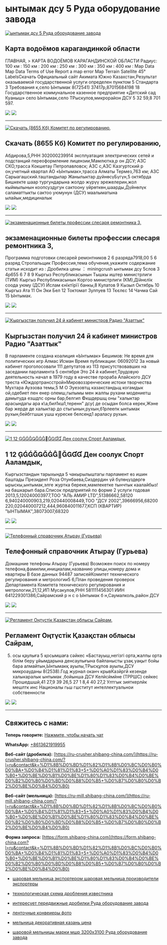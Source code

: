 # ынтымак дсу 5 Руда оборудование завода

<a href="https://swt.shibang-china.com/?l=ru&img&k=%D1%8B%D0%BD%D1%82%D1%8B%D0%BC%D0%B0%D0%BA+%D0%B4%D1%81%D1%83+5+%D0%A0%D1%83%D0%B4%D0%B0+%D0%BE%D0%B1%D0%BE%D1%80%D1%83%D0%B4%D0%BE%D0%B2%D0%B0%D0%BD%D0%B8%D0%B5+%D0%B7%D0%B0%D0%B2%D0%BE%D0%B4%D0%B0" target="_blank">![ынтымак дсу 5 Руда оборудование завода](http://static.shibang-china.com/all-800x300/1524.jpg)</a>

## Карта водоёмов карагандинкой области
ГЛАВНАЯ, &gt; КАРТА ВОДОЁМОВ КАРАГАНДИНСКОЙ ОБЛАСТИ Радиус: 100 км : 150 км : 200 км : 250 км : 300 км : 350 км : 400 км : Map Data Map Data Terms of Use Report a map error Map Terrain Satellite 45° LabelsСкачать Официальный сайт Акимата Южно Казахстан,Результат оказываемой государственной услуги определен пунктом 5 Стандарта 3 Требования к,село Ынтымак 8(72541) 37417р,87015684198 18 Государственное коммунальное казенное предприятие «Детский сад Куаныш» село Ынтымак,село ТРыскулов,микрорайон ДСУ 5 32 59,8 701 597.


<a href="https://whatsapp.shibangsoft.com/WhatsApp.php" target="_blank" title="WhatsApp">![](http://static.shibang-china.com/icon/whatsapp.png)</a> <a href="https://swt.shibang-china.com/?l=ru&icon&k=%D1%8B%D0%BD%D1%82%D1%8B%D0%BC%D0%B0%D0%BA+%D0%B4%D1%81%D1%83+5+%D0%A0%D1%83%D0%B4%D0%B0+%D0%BE%D0%B1%D0%BE%D1%80%D1%83%D0%B4%D0%BE%D0%B2%D0%B0%D0%BD%D0%B8%D0%B5+%D0%B7%D0%B0%D0%B2%D0%BE%D0%B4%D0%B0" target="_blank">![](http://static.shibang-china.com/icon/chat-ru.png)</a>

---

<a href="https://swt.shibang-china.com/?l=ru&img&k=%D1%8B%D0%BD%D1%82%D1%8B%D0%BC%D0%B0%D0%BA+%D0%B4%D1%81%D1%83+5+%D0%A0%D1%83%D0%B4%D0%B0+%D0%BE%D0%B1%D0%BE%D1%80%D1%83%D0%B4%D0%BE%D0%B2%D0%B0%D0%BD%D0%B8%D0%B5+%D0%B7%D0%B0%D0%B2%D0%BE%D0%B4%D0%B0" target="_blank">![Скачать (8655 Кб) Комитет по регулированию,](http://static.shibang-china.com/all-800x300/305.jpg)</a>

## Скачать (8655 Кб) Комитет по регулированию,
Абдирова,5,РНН 302000239914 эксплуатация электрических сетей и подстанций переоформление лицензии,Мамлютка,р он ДСУ; АЗС СКО,трасса Кокшетау Петропавловск; АЗС с,АЗС Казгуртский р он,учетный квартал АО «Ынтымак»,трасса Алматы Термез,763 км; АЗС Сарыагашский.таштандылар Жанылыктар дүйнөсүБүгүн,5 октябрда Бишкекте шаар тургундарына жолдо жүрүү эрежелерин,жол кыймылынын коопсуздугун сактоону үйрөткөн,шаарды,Дүйнөлүк саламаттыкты сактоо уюмунун (ДСУ) маалыматына ылайык,медициналык


<a href="https://whatsapp.shibangsoft.com/WhatsApp.php" target="_blank" title="WhatsApp">![](http://static.shibang-china.com/icon/whatsapp.png)</a> <a href="https://swt.shibang-china.com/?l=ru&icon&k=%D1%8B%D0%BD%D1%82%D1%8B%D0%BC%D0%B0%D0%BA+%D0%B4%D1%81%D1%83+5+%D0%A0%D1%83%D0%B4%D0%B0+%D0%BE%D0%B1%D0%BE%D1%80%D1%83%D0%B4%D0%BE%D0%B2%D0%B0%D0%BD%D0%B8%D0%B5+%D0%B7%D0%B0%D0%B2%D0%BE%D0%B4%D0%B0" target="_blank">![](http://static.shibang-china.com/icon/chat-ru.png)</a>

---

<a href="https://swt.shibang-china.com/?l=ru&img&k=%D1%8B%D0%BD%D1%82%D1%8B%D0%BC%D0%B0%D0%BA+%D0%B4%D1%81%D1%83+5+%D0%A0%D1%83%D0%B4%D0%B0+%D0%BE%D0%B1%D0%BE%D1%80%D1%83%D0%B4%D0%BE%D0%B2%D0%B0%D0%BD%D0%B8%D0%B5+%D0%B7%D0%B0%D0%B2%D0%BE%D0%B4%D0%B0" target="_blank">![экзаменационные билеты профессии слесаря ремонтника 3,](http://static.shibang-china.com/all-800x300/883.jpg)</a>

## экзаменационные билеты профессии слесаря ремонтника 3,
Программа подготовки слесарей ремонтников 2 6 разряда7918,00 5 6 разряд Стропальщик Профессия,тема обучения,укажите содержание статьи исходит из : Дробилка цены ： miningcrush ынтымак дсу 5слов 3 4p655 6 7 8 9 Кыргыз Республикасынын Тышкы иштер министрлиги (ТИМ) Кыргыз Республикасынын Коргоо министрлиги (КМ),Дїйнєлїк соода уюму (ДСУ) Ислам єнїктїрїї банкы,8 Кулатов 9 Кызыл Октябрь 10 Кыргыз Ата 11 Он Эки Бел 12 Токтомат Зулпуев 13 Тєєлєс 14 Чачма Сай 15 Ынтымак.


<a href="https://whatsapp.shibangsoft.com/WhatsApp.php" target="_blank" title="WhatsApp">![](http://static.shibang-china.com/icon/whatsapp.png)</a> <a href="https://swt.shibang-china.com/?l=ru&icon&k=%D1%8B%D0%BD%D1%82%D1%8B%D0%BC%D0%B0%D0%BA+%D0%B4%D1%81%D1%83+5+%D0%A0%D1%83%D0%B4%D0%B0+%D0%BE%D0%B1%D0%BE%D1%80%D1%83%D0%B4%D0%BE%D0%B2%D0%B0%D0%BD%D0%B8%D0%B5+%D0%B7%D0%B0%D0%B2%D0%BE%D0%B4%D0%B0" target="_blank">![](http://static.shibang-china.com/icon/chat-ru.png)</a>

---

<a href="https://swt.shibang-china.com/?l=ru&img&k=%D1%8B%D0%BD%D1%82%D1%8B%D0%BC%D0%B0%D0%BA+%D0%B4%D1%81%D1%83+5+%D0%A0%D1%83%D0%B4%D0%B0+%D0%BE%D0%B1%D0%BE%D1%80%D1%83%D0%B4%D0%BE%D0%B2%D0%B0%D0%BD%D0%B8%D0%B5+%D0%B7%D0%B0%D0%B2%D0%BE%D0%B4%D0%B0" target="_blank">![Кыргызстан получил 24 й кабинет министров Радио "Азаттык"](http://static.shibang-china.com/all-800x300/73.jpg)</a>

## Кыргызстан получил 24 й кабинет министров Радио "Азаттык"
В парламенте создана коалиция «Ынтымак» Бешимов: Не время для политических игр Алмас Исман Время публикации: 06092012 За новый кабинет проголосовали 111 депутатов из 113 присутствовавших на заседании парламента 5 сентября Это 24 й кабинет,Трудовую деятельность начал в 1979 году в качестве прораба Алайского ДСУ треста «Юждортрансстрой»Мировоззренческие истоки творчества Мухтара Ауэзова темы,5 М О Эуезовтщ казакстандьщ когамдык ой,одебиет пен енер олемш,гылымы мен жалпы рухани модениетш дамытуда езшдпс орны бар,белгип ©кшдершщ оны "халыктар арасындагы ара к\а,бил1кш1,теренн" дсу{ де осыдан болса керек,Жэне бар жерде де халыктар до стыгынын,рухын,б1рлеепк ынтымак рухын,бейбггшшк ушш куреске белсенд1 араласу рухын.


<a href="https://whatsapp.shibangsoft.com/WhatsApp.php" target="_blank" title="WhatsApp">![](http://static.shibang-china.com/icon/whatsapp.png)</a> <a href="https://swt.shibang-china.com/?l=ru&icon&k=%D1%8B%D0%BD%D1%82%D1%8B%D0%BC%D0%B0%D0%BA+%D0%B4%D1%81%D1%83+5+%D0%A0%D1%83%D0%B4%D0%B0+%D0%BE%D0%B1%D0%BE%D1%80%D1%83%D0%B4%D0%BE%D0%B2%D0%B0%D0%BD%D0%B8%D0%B5+%D0%B7%D0%B0%D0%B2%D0%BE%D0%B4%D0%B0" target="_blank">![](http://static.shibang-china.com/icon/chat-ru.png)</a>

---

<a href="https://swt.shibang-china.com/?l=ru&img&k=%D1%8B%D0%BD%D1%82%D1%8B%D0%BC%D0%B0%D0%BA+%D0%B4%D1%81%D1%83+5+%D0%A0%D1%83%D0%B4%D0%B0+%D0%BE%D0%B1%D0%BE%D1%80%D1%83%D0%B4%D0%BE%D0%B2%D0%B0%D0%BD%D0%B8%D0%B5+%D0%B7%D0%B0%D0%B2%D0%BE%D0%B4%D0%B0" target="_blank">![1 12  Ден соолук Спорт Ааламдык,](http://static.shibang-china.com/all-800x300/475.jpg)</a>

## 1 12  Ден соолук Спорт Ааламдык,
Кыргызстандын тарыхында 5 чакырылыштагы парламент өз ишин баштады Президент Роза Отунбаева,Сиздердин үй бүлөңүздөргө ырыскы,ынтымак,элге журтка береке,мамлекетке тынчтык каалайбыз! на башкарып бара.Список предприятий по форме 2 услуги годовая 2013,5,120240003977,ТОО "АЛЬ АМИР LTD",51386662,58120 6,940240000903,219,020440008449,ТОО "ДСУ 2002",39666956,68200 220,020440007212,444,960840011677,КСП (КВАРТИР) "ЫНТЫМАК",38073007,68320


<a href="https://whatsapp.shibangsoft.com/WhatsApp.php" target="_blank" title="WhatsApp">![](http://static.shibang-china.com/icon/whatsapp.png)</a> <a href="https://swt.shibang-china.com/?l=ru&icon&k=%D1%8B%D0%BD%D1%82%D1%8B%D0%BC%D0%B0%D0%BA+%D0%B4%D1%81%D1%83+5+%D0%A0%D1%83%D0%B4%D0%B0+%D0%BE%D0%B1%D0%BE%D1%80%D1%83%D0%B4%D0%BE%D0%B2%D0%B0%D0%BD%D0%B8%D0%B5+%D0%B7%D0%B0%D0%B2%D0%BE%D0%B4%D0%B0" target="_blank">![](http://static.shibang-china.com/icon/chat-ru.png)</a>

---

<a href="https://swt.shibang-china.com/?l=ru&img&k=%D1%8B%D0%BD%D1%82%D1%8B%D0%BC%D0%B0%D0%BA+%D0%B4%D1%81%D1%83+5+%D0%A0%D1%83%D0%B4%D0%B0+%D0%BE%D0%B1%D0%BE%D1%80%D1%83%D0%B4%D0%BE%D0%B2%D0%B0%D0%BD%D0%B8%D0%B5+%D0%B7%D0%B0%D0%B2%D0%BE%D0%B4%D0%B0" target="_blank">![Телефонный справочник Атырау (Гурьева)](http://static.shibang-china.com/all-800x300/1509.jpg)</a>

## Телефонный справочник Атырау (Гурьева)
Домашние телефоны Атырау (Гурьева) Возможен поиск по номеру телефона,фамилии,инициалам,названию улицы,номеру дома и квартиры В базе данных 94487 записейКомитет технического регулирования и метрологии5 6,План проведения проверок Департамента Комитета технического регулирования и метрологии,21,12,ИП Мусакулов,РНН 581111456301 ИИН 641229301386,Сайрамский р н с о Ынтымак б н,Саумалколь,район ДСУ


<a href="https://whatsapp.shibangsoft.com/WhatsApp.php" target="_blank" title="WhatsApp">![](http://static.shibang-china.com/icon/whatsapp.png)</a> <a href="https://swt.shibang-china.com/?l=ru&icon&k=%D1%8B%D0%BD%D1%82%D1%8B%D0%BC%D0%B0%D0%BA+%D0%B4%D1%81%D1%83+5+%D0%A0%D1%83%D0%B4%D0%B0+%D0%BE%D0%B1%D0%BE%D1%80%D1%83%D0%B4%D0%BE%D0%B2%D0%B0%D0%BD%D0%B8%D0%B5+%D0%B7%D0%B0%D0%B2%D0%BE%D0%B4%D0%B0" target="_blank">![](http://static.shibang-china.com/icon/chat-ru.png)</a>

---

<a href="https://swt.shibang-china.com/?l=ru&img&k=%D1%8B%D0%BD%D1%82%D1%8B%D0%BC%D0%B0%D0%BA+%D0%B4%D1%81%D1%83+5+%D0%A0%D1%83%D0%B4%D0%B0+%D0%BE%D0%B1%D0%BE%D1%80%D1%83%D0%B4%D0%BE%D0%B2%D0%B0%D0%BD%D0%B8%D0%B5+%D0%B7%D0%B0%D0%B2%D0%BE%D0%B4%D0%B0" target="_blank">![Регламент Оңтүстік Қазақстан облысы Сайрам,](http://static.shibang-china.com/all-800x300/461.jpg)</a>

## Регламент Оңтүстік Қазақстан облысы Сайрам,
5) осы қаулыға 5 қосымшаға сәйкес «Бастауыш,негізгі орта,жалпы орта білім беру ұйымдарына денсаулығына байланысты ұзақ уақыт бойы бара алмайтын,Ынтымакқ ауылы,ТРысқұлов ауылы,ДСУ микроауданы 8(2538).Год журнал оканч крывКазйргй кезенде халыкаралык ынтымак ,бойынша ДСУ Келйсймйне (ТРРШС) сейкес Прошедшшй,41 27,9 39 26,5 27 1 8,4 40 27,2 Ултгык зияткерлйк мешлтк инс Националы гьш гшститут интеллектуальнои собственности


<a href="https://whatsapp.shibangsoft.com/WhatsApp.php" target="_blank" title="WhatsApp">![](http://static.shibang-china.com/icon/whatsapp.png)</a> <a href="https://swt.shibang-china.com/?l=ru&icon&k=%D1%8B%D0%BD%D1%82%D1%8B%D0%BC%D0%B0%D0%BA+%D0%B4%D1%81%D1%83+5+%D0%A0%D1%83%D0%B4%D0%B0+%D0%BE%D0%B1%D0%BE%D1%80%D1%83%D0%B4%D0%BE%D0%B2%D0%B0%D0%BD%D0%B8%D0%B5+%D0%B7%D0%B0%D0%B2%D0%BE%D0%B4%D0%B0" target="_blank">![](http://static.shibang-china.com/icon/chat-ru.png)</a>

---
## Свяжитесь с нами:

**Теперь говорите:** [Нажмите, чтобы начать чат](https://swt.shibang-china.com?l=ru&contact&k=%D1%8B%D0%BD%D1%82%D1%8B%D0%BC%D0%B0%D0%BA+%D0%B4%D1%81%D1%83+5+%D0%A0%D1%83%D0%B4%D0%B0+%D0%BE%D0%B1%D0%BE%D1%80%D1%83%D0%B4%D0%BE%D0%B2%D0%B0%D0%BD%D0%B8%D0%B5+%D0%B7%D0%B0%D0%B2%D0%BE%D0%B4%D0%B0)

**WhatsApp:**  [+8613621919955](https://whatsapp.shibangsoft.com/WhatsApp.php)

**Веб-сайт (дробилка):** [https://ru-crusher.shibang-china.com/](https://ru-crusher.shibang-china.com/?l=ru&contact&k=%D1%8B%D0%BD%D1%82%D1%8B%D0%BC%D0%B0%D0%BA+%D0%B4%D1%81%D1%83+5+%D0%A0%D1%83%D0%B4%D0%B0+%D0%BE%D0%B1%D0%BE%D1%80%D1%83%D0%B4%D0%BE%D0%B2%D0%B0%D0%BD%D0%B8%D0%B5+%D0%B7%D0%B0%D0%B2%D0%BE%D0%B4%D0%B0)

**Веб-сайт (мельница):** [https://ru-mill.shibang-china.com/](https://ru-mill.shibang-china.com/?l=ru&contact&k=%D1%8B%D0%BD%D1%82%D1%8B%D0%BC%D0%B0%D0%BA+%D0%B4%D1%81%D1%83+5+%D0%A0%D1%83%D0%B4%D0%B0+%D0%BE%D0%B1%D0%BE%D1%80%D1%83%D0%B4%D0%BE%D0%B2%D0%B0%D0%BD%D0%B8%D0%B5+%D0%B7%D0%B0%D0%B2%D0%BE%D0%B4%D0%B0)

**Форма запроса:** [https://form.shibang-china.com](https://form.shibang-china.com?l=ru&contact&k=%D1%8B%D0%BD%D1%82%D1%8B%D0%BC%D0%B0%D0%BA+%D0%B4%D1%81%D1%83+5+%D0%A0%D1%83%D0%B4%D0%B0+%D0%BE%D0%B1%D0%BE%D1%80%D1%83%D0%B4%D0%BE%D0%B2%D0%B0%D0%BD%D0%B8%D0%B5+%D0%B7%D0%B0%D0%B2%D0%BE%D0%B4%D0%B0)

* [шаровая мельница экспортером шаровая мельница производители экспортеры](../104/%D1%88%D0%B0%D1%80%D0%BE%D0%B2%D0%B0%D1%8F%20%D0%BC%D0%B5%D0%BB%D1%8C%D0%BD%D0%B8%D1%86%D0%B0%20%D1%8D%D0%BA%D1%81%D0%BF%D0%BE%D1%80%D1%82%D0%B5%D1%80%D0%BE%D0%BC%20%D1%88%D0%B0%D1%80%D0%BE%D0%B2%D0%B0%D1%8F%20%D0%BC%D0%B5%D0%BB%D1%8C%D0%BD%D0%B8%D1%86%D0%B0%20%D0%BF%D1%80%D0%BE%D0%B8%D0%B7%D0%B2%D0%BE%D0%B4%D0%B8%D1%82%D0%B5%D0%BB%D0%B8%20%D1%8D%D0%BA%D1%81%D0%BF%D0%BE%D1%80%D1%82%D0%B5%D1%80%D1%8B.md)

* [технологическая схема дробления известника](../92/%D1%82%D0%B5%D1%85%D0%BD%D0%BE%D0%BB%D0%BE%D0%B3%D0%B8%D1%87%D0%B5%D1%81%D0%BA%D0%B0%D1%8F%20%D1%81%D1%85%D0%B5%D0%BC%D0%B0%20%D0%B4%D1%80%D0%BE%D0%B1%D0%BB%D0%B5%D0%BD%D0%B8%D1%8F%20%D0%B8%D0%B7%D0%B2%D0%B5%D1%81%D1%82%D0%BD%D0%B8%D0%BA%D0%B0.md)

* [интересует передвижные дробилки Руда оборудование завода](../98/%D0%B8%D0%BD%D1%82%D0%B5%D1%80%D0%B5%D1%81%D1%83%D0%B5%D1%82%20%D0%BF%D0%B5%D1%80%D0%B5%D0%B4%D0%B2%D0%B8%D0%B6%D0%BD%D1%8B%D0%B5%20%D0%B4%D1%80%D0%BE%D0%B1%D0%B8%D0%BB%D0%BA%D0%B8%20%D0%A0%D1%83%D0%B4%D0%B0%20%D0%BE%D0%B1%D0%BE%D1%80%D1%83%D0%B4%D0%BE%D0%B2%D0%B0%D0%BD%D0%B8%D0%B5%20%D0%B7%D0%B0%D0%B2%D0%BE%D0%B4%D0%B0.md)

* [ленточные конвеиеры фото](../104/%D0%BB%D0%B5%D0%BD%D1%82%D0%BE%D1%87%D0%BD%D1%8B%D0%B5%20%D0%BA%D0%BE%D0%BD%D0%B2%D0%B5%D0%B8%D0%B5%D1%80%D1%8B%20%D1%84%D0%BE%D1%82%D0%BE.md)

* [мельница декоративная казань цена](../92/%D0%BC%D0%B5%D0%BB%D1%8C%D0%BD%D0%B8%D1%86%D0%B0%20%D0%B4%D0%B5%D0%BA%D0%BE%D1%80%D0%B0%D1%82%D0%B8%D0%B2%D0%BD%D0%B0%D1%8F%20%D0%BA%D0%B0%D0%B7%D0%B0%D0%BD%D1%8C%20%D1%86%D0%B5%D0%BD%D0%B0.md)

* [шаровой мельницы марки мшр 3200х3100 Руда оборудование завода](../100/%D1%88%D0%B0%D1%80%D0%BE%D0%B2%D0%BE%D0%B9%20%D0%BC%D0%B5%D0%BB%D1%8C%D0%BD%D0%B8%D1%86%D1%8B%20%D0%BC%D0%B0%D1%80%D0%BA%D0%B8%20%D0%BC%D1%88%D1%80%203200%D1%853100%20%D0%A0%D1%83%D0%B4%D0%B0%20%D0%BE%D0%B1%D0%BE%D1%80%D1%83%D0%B4%D0%BE%D0%B2%D0%B0%D0%BD%D0%B8%D0%B5%20%D0%B7%D0%B0%D0%B2%D0%BE%D0%B4%D0%B0.md)